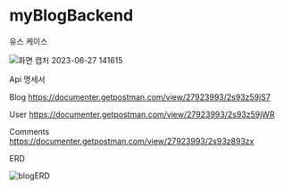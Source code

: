 # myBlogBackend
유스 케이스

![화면 캡처 2023-06-27 141615](https://github.com/hjh3229/myBlog/assets/110877415/ce20e7f0-fa80-411a-975a-69fb7ae2d946)


Api 명세서

Blog
https://documenter.getpostman.com/view/27923993/2s93z59jS7


User
https://documenter.getpostman.com/view/27923993/2s93z59jWR


Comments
https://documenter.getpostman.com/view/27923993/2s93z893zx


ERD

![blogERD](https://github.com/hjh3229/myBlog/assets/110877415/fccea879-c22e-4feb-b21f-7543428efdab)
